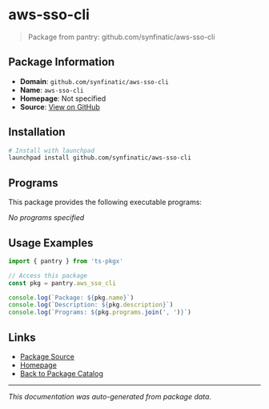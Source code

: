 # aws-sso-cli

> Package from pantry: github.com/synfinatic/aws-sso-cli

## Package Information

- **Domain**: `github.com/synfinatic/aws-sso-cli`
- **Name**: `aws-sso-cli`
- **Homepage**: Not specified
- **Source**: [View on GitHub](https://github.com/pkgxdev/pantry/tree/main/projects/github.com/synfinatic/aws-sso-cli/package.yml)

## Installation

```bash
# Install with launchpad
launchpad install github.com/synfinatic/aws-sso-cli
```

## Programs

This package provides the following executable programs:

*No programs specified*

## Usage Examples

```typescript
import { pantry } from 'ts-pkgx'

// Access this package
const pkg = pantry.aws_sso_cli

console.log(`Package: ${pkg.name}`)
console.log(`Description: ${pkg.description}`)
console.log(`Programs: ${pkg.programs.join(', ')}`)
```

## Links

- [Package Source](https://github.com/pkgxdev/pantry/tree/main/projects/github.com/synfinatic/aws-sso-cli/package.yml)
- [Homepage](#)
- [Back to Package Catalog](../package-catalog.md)

---

*This documentation was auto-generated from package data.*
